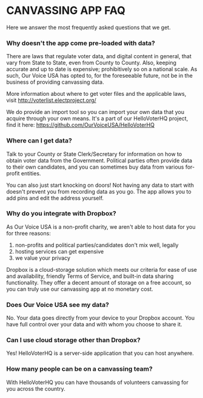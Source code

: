# CANVASSING APP FAQ

Here we answer the most frequently asked questions that we get.

### Why doesn't the app come pre-loaded with data?

There are laws that regulate voter data, and digital content in general, that vary from State to State, even from County to County. Also, keeping accurate and up to date is expensive; prohibitively so on a national scale. As such, Our Voice USA has opted to, for the foreseeable future, not be in the business of providing canvassing data.

More information about where to get voter files and the applicable laws, visit http://voterlist.electproject.org/

We do provide an import tool so you can import your own data that you acquire through your own means. It's a part of our HelloVoterHQ project, find it here: https://github.com/OurVoiceUSA/HelloVoterHQ

### Where can I get data?

Talk to your County or State Clerk/Secretary for information on how to obtain voter data from the Government. Political parties often provide data to their own candidates, and you can sometimes buy data from various for-profit entities.

You can also just start knocking on doors! Not having any data to start with doesn't prevent you from recording data as you go. The app allows you to add pins and edit the address yourself.

### Why do you integrate with Dropbox?

As Our Voice USA is a non-profit charity, we aren't able to host data for you for three reasons:

1) non-profits and political parties/candidates don't mix well, legally
2) hosting services can get expensive
3) we value your privacy

Dropbox is a cloud-storage solution which meets our criteria for ease of use and availability, friendly Terms of Service, and built-in data sharing functionality. They offer a decent amount of storage on a free account, so you can truly use our canvassing app at no monetary cost.

### Does Our Voice USA see my data?

No. Your data goes directly from your device to your Dropbox account. You have full control over your data and with whom you choose to share it.

### Can I use cloud storage other than Dropbox?

Yes! HelloVoterHQ is a server-side application that you can host anywhere.

### How many people can be on a canvassing team?

With HelloVoterHQ you can have thousands of volunteers canvassing for you across the country.

